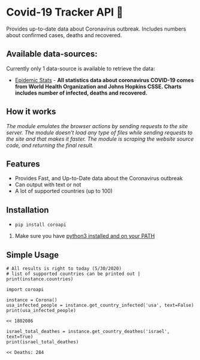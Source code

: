    # Covid-19 Tracker API :microbe:

Provides up-to-date data about Coronavirus outbreak. Includes numbers about confirmed cases, deaths and recovered.

## Available data-sources:
Currently only 1 data-source is available to retrieve the data:

- [Epidemic Stats](https://epidemic-stats.com/coronavirus/) - **All statistics data about coronavirus COVID-19 comes from World Health Organization and Johns Hopkins CSSE. Charts includes number of infected, deaths and recovered.**

## How it works

*The module emulates the browser actions by sending requests to the site server. The module doesn't load any type of files while sending requests to the site and that makes it faster. The module is scraping the website source code, and returning the final result.*

## Features

- Provides Fast, and Up-to-Date data about the Coronavirus outbreak
- Can output with text or not
- A lot of supported countries (up to 100)

## Installation
- `pip install coroapi`
1. Make sure you have [python3 installed and on your PATH](https://docs.python-guide.org/starting/installation/)

## Simple Usage

```
# All results is right to today (5/30/2020)
# list of supported countries can be printed out | print(instance.countries)

import coroapi

instance = Corona()
usa_infected_people = instance.get_country_infected('usa', text=False)
print(usa_infected_people)

<< 1802086

israel_total_deathes = instance.get_country_deathes('israel', text=True)
print(israel_total_deathes)

<< Deaths: 284
```
